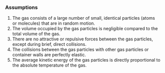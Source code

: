 ### Assumptions
1. The gas consists of a large number of small, identical particles (atoms or molecules) that are in random motion.
2. The volume occupied by the gas particles is negligible compared to the total volume of the gas.
3. There are no attractive or repulsive forces between the gas particles, except during brief, direct collisions.
4. The collisions between the gas particles with other gas particles or container walls are perfectly elastic.
5. The average kinetic energy of the gas particles is directly proportional to the absolute temperature of the gas.